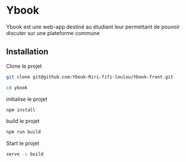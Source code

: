 # Ybook 

Ybook est une web-app destiné au étudiant leur permettant de pouvoir discuter sur une plateforme commune

## Installation

Clone le projet

```bash
git clone git@github.com:Ybook-Riri-fifi-loulou/Ybook-front.git
```

```bash
cd ybook
```

initialise le projet

```bash 
npm install
```

build le projet

```bash 
npm run build
```

Start le projet

```bash 
serve -s build
```


